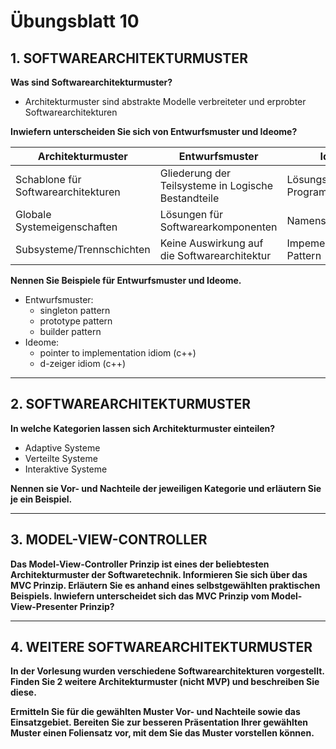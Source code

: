 # Übungsblatt 10
## 1. SOFTWAREARCHITEKTURMUSTER
**Was sind Softwarearchitekturmuster?**
* Architekturmuster sind abstrakte Modelle verbreiteter und erprobter Softwarearchitekturen

**Inwiefern unterscheiden Sie sich von Entwurfsmuster und Ideome?**

| Architekturmuster | Entwurfsmuster | Ideome |
| ----------------- | -------------- | ------ |
| Schablone für Softwarearchitekturen | Gliederung der Teilsysteme in Logische Bestandteile | Lösungskonzepte auf Programmierebene |
| Globale Systemeigenschaften | Lösungen für Softwarearkomponenten | Namenskonventionen |
| Subsysteme/Trennschichten | Keine Auswirkung auf die Softwarearchitektur | Impementierungs-Pattern |

**Nennen Sie Beispiele für Entwurfsmuster und Ideome.**
* Entwurfsmuster:
  * singleton pattern
  * prototype pattern
  * builder pattern
* Ideome:
  * pointer to implementation idiom (c++)
  * d-zeiger idiom (c++)

---
## 2. SOFTWAREARCHITEKTURMUSTER
**In welche Kategorien lassen sich Architekturmuster einteilen?**
* Adaptive Systeme
* Verteilte Systeme
* Interaktive Systeme

**Nennen sie Vor- und Nachteile der jeweiligen Kategorie und erläutern Sie je ein Beispiel.**

---
## 3. MODEL-VIEW-CONTROLLER
**Das Model-View-Controller Prinzip ist eines der beliebtesten Architekturmuster der Softwaretechnik. Informieren Sie sich über das MVC Prinzip. Erläutern Sie es anhand eines selbstgewählten praktischen Beispiels. Inwiefern unterscheidet sich das MVC Prinzip vom Model-View-Presenter Prinzip?**

---
## 4. WEITERE SOFTWAREARCHITEKTURMUSTER
**In der Vorlesung wurden verschiedene Softwarearchitekturen vorgestellt. Finden Sie 2 weitere Architekturmuster (nicht MVP) und beschreiben Sie diese.**

**Ermitteln Sie für die gewählten Muster Vor- und Nachteile sowie das Einsatzgebiet. Bereiten Sie zur besseren Präsentation Ihrer gewählten Muster einen Foliensatz vor, mit dem Sie das Muster vorstellen können.**
